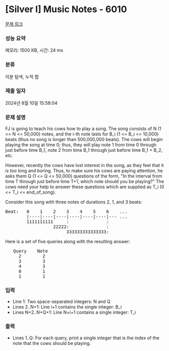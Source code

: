 # [Silver I] Music Notes - 6010 

[문제 링크](https://www.acmicpc.net/problem/6010) 

### 성능 요약

메모리: 1500 KB, 시간: 24 ms

### 분류

이분 탐색, 누적 합

### 제출 일자

2024년 8월 10일 15:58:04

### 문제 설명

<p>FJ is going to teach his cows how to play a song. The song consists of N (1 <= N <= 50,000) notes, and the i-th note lasts for B_i (1 <= B_i <= 10,000) beats (thus no song is longer than 500,000,000 beats). The cows will begin playing the song at time 0; thus, they will play note 1 from time 0 through just before time B_1, note 2 from time B_1 through just before time B_1 + B_2, etc.</p>

<p>However, recently the cows have lost interest in the song, as they feel that it is too long and boring. Thus, to make sure his cows are paying attention, he asks them Q (1 <= Q <= 50,000) questions of the form, "In the interval from time T through just before time T+1, which note should you be playing?" The cows need your help to answer these questions which are supplied as T_i (0 <= T_i <= end_of_song).</p>

<p>Consider this song with three notes of durations 2, 1, and 3 beats:</p>

<pre>Beat:   0    1    2    3    4    5    6    ...
        |----|----|----|----|----|----|--- ...
        1111111111     :              :
                  22222:              :
                       333333333333333:</pre>

<p>Here is a set of five queries along with the resulting answer:</p>

<pre>   Query    Note
     2        2
     3        3
     4        3
     0        1
     1        1</pre>

### 입력 

 <ul>
	<li>Line 1: Two space-separated integers: N and Q</li>
	<li>Lines 2..N+1: Line i+1 contains the single integer: B_i</li>
	<li>Lines N+2..N+Q+1: Line N+i+1 contains a single integer: T_i</li>
</ul>

<p> </p>

### 출력 

 <ul>
	<li>Lines 1..Q: For each query, print a single integer that is the index of the note that the cows should be playing.</li>
</ul>

<p> </p>

